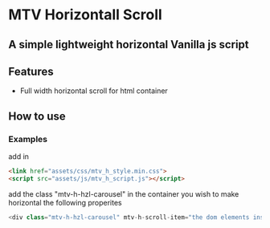 # MTV Horizontall Scroll
## A simple lightweight horizontal Vanilla js script

## Features

- Full width horizontal scroll for html container

## How to use
### Examples


add in <head> 

``` html
<link href="assets/css/mtv_h_style.min.css">
<script src="assets/js/mtv_h_script.js"></script>
```

add the class "mtv-h-hzl-carousel" in the container you wish to make horizontal the following properites

``` js
<div class="mtv-h-hzl-carousel" mtv-h-scroll-item="the dom elements inside" mtv-h-scroll-arrows="top|center|bottom|none" mtv-h-scroll-min-items="the minimum number of items to create the scroll 0|1|...">
```
